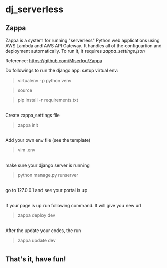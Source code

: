 # dj_serverless

## Zappa
Zappa is a system for running "serverless" Python web applications using AWS Lambda and AWS API Gateway. 
It handles all of the configuartion and deployment automatically. 
To run it, it requires *zappa_settings.json*

Reference: https://github.com/Miserlou/Zappa


Do followings to run the django app:
setup virtual env: 
> virtualenv -p python venv

> source 

> pip install -r requirements.txt

\
Create zappa_settings file
> zappa init

\
Add your own env file (see the template)
> vim .env

\
make sure your django server is running
> python manage.py runserver

\
go to 127.0.0.1 and see your portal is up


\
If your page is up run following command. It will give you new url
> zappa deploy dev

\
After the update your codes, the run 
> zappa update dev
#


## That's it, have fun!
#